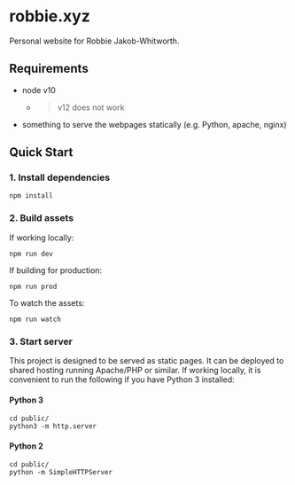 # robbie.xyz
Personal website for Robbie Jakob-Whitworth.

## Requirements
- node v10
    - > v12 does not work
- something to serve the webpages statically (e.g. Python, apache, nginx)

## Quick Start
### 1. Install dependencies

    npm install
    
### 2. Build assets
If working locally:

    npm run dev
    
If building for production:

    npm run prod

To watch the assets:

    npm run watch

### 3. Start server
This project is designed to be served as static pages. It can be deployed
to shared hosting running Apache/PHP or similar. If working locally, it
is convenient to run the following if you have Python 3 installed:

#### Python 3

    cd public/
    python3 -m http.server
    
#### Python 2

    cd public/
    python -m SimpleHTTPServer
